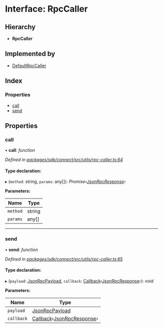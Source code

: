 # Interface: RpcCaller

## Hierarchy

* **RpcCaller**

## Implemented by

* [DefaultRpcCaller](../classes/_utils_rpc_caller_.defaultrpccaller.md)

## Index

### Properties

* [call](_utils_rpc_caller_.rpccaller.md#call)
* [send](_utils_rpc_caller_.rpccaller.md#send)

## Properties

###  call

• **call**: *function*

*Defined in [packages/sdk/connect/src/utils/rpc-caller.ts:64](https://github.com/medhak1/celo-monorepo/blob/master/packages/sdk/connect/src/utils/rpc-caller.ts#L64)*

#### Type declaration:

▸ (`method`: string, `params`: any[]): *Promise‹[JsonRpcResponse](_types_.jsonrpcresponse.md)›*

**Parameters:**

Name | Type |
------ | ------ |
`method` | string |
`params` | any[] |

___

###  send

• **send**: *function*

*Defined in [packages/sdk/connect/src/utils/rpc-caller.ts:65](https://github.com/medhak1/celo-monorepo/blob/master/packages/sdk/connect/src/utils/rpc-caller.ts#L65)*

#### Type declaration:

▸ (`payload`: [JsonRpcPayload](_types_.jsonrpcpayload.md), `callback`: [Callback](../modules/_types_.md#callback)‹[JsonRpcResponse](_types_.jsonrpcresponse.md)›): *void*

**Parameters:**

Name | Type |
------ | ------ |
`payload` | [JsonRpcPayload](_types_.jsonrpcpayload.md) |
`callback` | [Callback](../modules/_types_.md#callback)‹[JsonRpcResponse](_types_.jsonrpcresponse.md)› |
